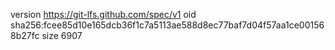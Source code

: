 version https://git-lfs.github.com/spec/v1
oid sha256:fcee85d10e165dcb36f1c7a5113ae588d8ec77baf7d04f57aa1ce001568b27fc
size 6907
